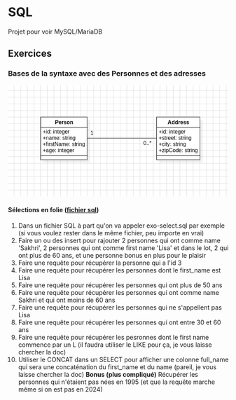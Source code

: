 # SQL

Projet pour voir MySQL/MariaDB


## Exercices
### Bases de la syntaxe avec des Personnes et des adresses 
![diagramme de classe exo personne](dam-first-class.png)

#### Sélections en folie ([fichier sql](exo-select.sql))
1. Dans un fichier SQL à part qu'on va appeler exo-select.sql par exemple (si vous voulez rester dans le même fichier, peu importe en vrai)
2. Faire un ou des insert pour rajouter 2 personnes qui ont comme name 'Sakhri', 2 personnes qui ont comme first name 'Lisa' et dans le lot, 2 qui ont plus de 60 ans, et une personne bonus en plus pour le plaisir
3. Faire une requête pour récupérer la personne qui a l'id 3
4. Faire une requête pour récupérer les personnes dont le first_name est Lisa
5. Faire une requête pour récupérer les personnes qui ont plus de 50 ans
6. Faire une requête pour récupérer les personnes qui ont comme name Sakhri et qui ont moins de 60 ans
7. Faire une requête pour récupérer les personnes qui ne s'appellent pas Lisa
8. Faire une requête pour récupérer les personnes qui ont entre 30 et 60 ans
9. Faire une requête pour récupérer les pesronnes dont le first name commence par un L (il faudra utiliser le LIKE pour ça, je vous laisse chercher la doc)
10. Utiliser le CONCAT dans un SELECT pour afficher une colonne full_name qui sera une concaténation du first_name et du name (pareil, je vous laisse chercher la doc)
**Bonus (plus compliqué)** Récupérer les personnes qui n'étaient pas nées en 1995 (et que la requête marche même si on est pas en 2024)
